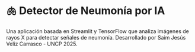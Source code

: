 # 🫁 Detector de Neumonía por IA

Una aplicación basada en Streamlit y TensorFlow que analiza imágenes de rayos X para detectar señales de neumonía. Desarrollado por Saim Jesús Veliz Carrasco - UNCP 2025.
